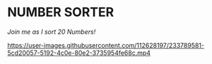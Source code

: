 #  **NUMBER SORTER**
_Join me as I sort 20 Numbers!_

https://user-images.githubusercontent.com/112628197/233789581-5cd20057-5192-4c0e-80e2-3735954fe68c.mp4

